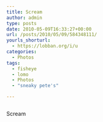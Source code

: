 ```yaml
---
title: Scream
author: admin
type: posts
date: 2010-05-09T16:33:27+00:00
url: /posts/2010/05/09/584348111/
yourls_shorturl:
  - https://lobban.org/i/u
categories:
  - Photos
tags:
  - fisheye
  - lomo
  - Photos
  - "sneaky pete's"

---
```

<div class="figure">
  <img src="https://andy.lobban.org/photo/1280/584348111/1/tumblr_l25vbrsOZr1qzrl7b" alt="" />
</div>

Scream